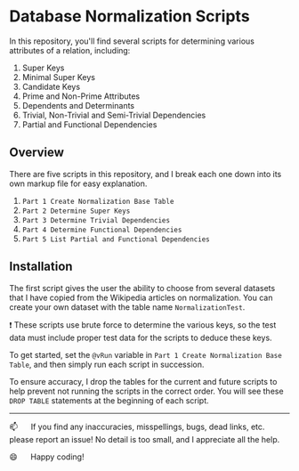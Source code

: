 
# Database Normalization Scripts 

In this repository, you'll find several scripts for determining various attributes of a relation, including:

1) Super Keys
2) Minimal Super Keys
3) Candidate Keys
4) Prime and Non-Prime Attributes 
5) Dependents and Determinants
6) Trivial, Non-Trivial and Semi-Trivial Dependencies 
7) Partial and Functional Dependencies


## Overview 

There are five scripts in this repository, and I break each one down into its own markup file for easy explanation.   

1) `Part 1 Create Normalization Base Table`
2) `Part 2 Determine Super Keys`
3) `Part 3 Determine Trivial Dependencies`
4) `Part 4 Determine Functional Dependencies`
5) `Part 5 List Partial and Functional Dependencies` 


## Installation

The first script gives the user the ability to choose from several datasets that I have copied from the Wikipedia articles on normalization.  You can create your own dataset with the table name `NormalizationTest`.

:exclamation: These scripts use brute force to determine the various keys, so the test data must include proper test data for the scripts to deduce these keys.

To get started, set the `@vRun` variable in `Part 1 Create Normalization Base Table`, and then simply run each script in succession.  

To ensure accuracy, I drop the tables for the current and future scripts to help prevent not running the scripts in the correct order.  You will see these `DROP TABLE` statements at the beginning of each script.

--------------------------------------------------------------

:mailbox:&nbsp;&nbsp;&nbsp;&nbsp;&nbsp;&nbsp;If you find any inaccuracies, misspellings, bugs, dead links, etc. please report an issue!  No detail is too small, and I appreciate all the help.

:smile:&nbsp;&nbsp;&nbsp;&nbsp;&nbsp;&nbsp;Happy coding!

